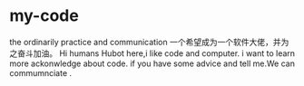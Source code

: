 # my-code
the ordinarily practice and communication
一个希望成为一个软件大佬，并为之奋斗加油。
Hi humans
Hubot here,i like code and computer. i want to learn more ackonwledge about code.
if you have some advice and tell me.We can commumnciate .
